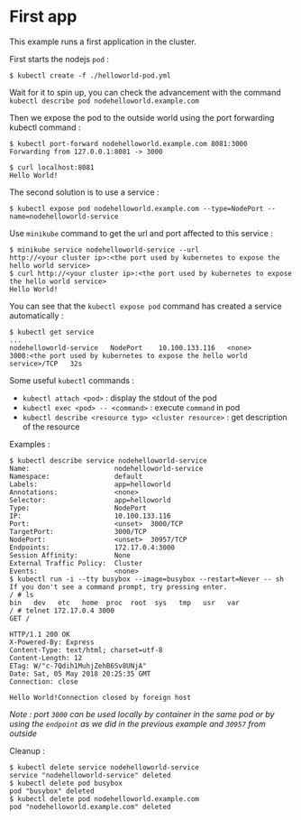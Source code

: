 # First app

This example runs a first application in the cluster.

First starts the nodejs `pod` :

```
$ kubectl create -f ./helloworld-pod.yml
```

Wait for it to spin up, you can check the advancement with the command `kubectl describe pod nodehelloworld.example.com`

Then we expose the pod to the outside world using the port forwarding kubectl command :

```
$ kubectl port-forward nodehelloworld.example.com 8081:3000
Forwarding from 127.0.0.1:8081 -> 3000
```

```
$ curl localhost:8081
Hello World!
```

The second solution is to use a service :

```
$ kubectl expose pod nodehelloworld.example.com --type=NodePort --name=nodehelloworld-service
```

Use `minikube` command to get the url and port affected to this service :

```
$ minikube service nodehelloworld-service --url
http://<your cluster ip>:<the port used by kubernetes to expose the hello world service>
$ curl http://<your cluster ip>:<the port used by kubernetes to expose the hello world service>
Hello World!
```

You can see that the `kubectl expose pod` command has created a service automatically :

```
$ kubectl get service
...
nodehelloworld-service   NodePort    10.100.133.116   <none>        3000:<the port used by kubernetes to expose the hello world service>/TCP   32s
```

Some useful `kubectl` commands :

* `kubectl attach <pod>` : display the stdout of the pod
* `kubectl exec <pod> -- <command>` : execute `command` in pod
* `kubectl describe <resource typ> <cluster resource>` : get description of the resource

Examples :

```
$ kubectl describe service nodehelloworld-service
Name:                     nodehelloworld-service
Namespace:                default
Labels:                   app=helloworld
Annotations:              <none>
Selector:                 app=helloworld
Type:                     NodePort
IP:                       10.100.133.116
Port:                     <unset>  3000/TCP
TargetPort:               3000/TCP
NodePort:                 <unset>  30957/TCP
Endpoints:                172.17.0.4:3000
Session Affinity:         None
External Traffic Policy:  Cluster
Events:                   <none>
$ kubectl run -i --tty busybox --image=busybox --restart=Never -- sh
If you don't see a command prompt, try pressing enter.
/ # ls
bin   dev   etc   home  proc  root  sys   tmp   usr   var
/ # telnet 172.17.0.4 3000
GET /

HTTP/1.1 200 OK
X-Powered-By: Express
Content-Type: text/html; charset=utf-8
Content-Length: 12
ETag: W/"c-7Qdih1MuhjZehB6Sv8UNjA"
Date: Sat, 05 May 2018 20:25:35 GMT
Connection: close

Hello World!Connection closed by foreign host
```

*Note : port `3000` can be used locally by container in the same pod or by using the `endpoint` as we did in the previous example and `30957` from outside*

Cleanup :

```
$ kubectl delete service nodehelloworld-service
service "nodehelloworld-service" deleted
$ kubectl delete pod busybox
pod "busybox" deleted
$ kubectl delete pod nodehelloworld.example.com
pod "nodehelloworld.example.com" deleted
```